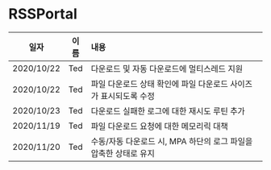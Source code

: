 # RSSPortal 


|일자|이름|내용|
|:---:|:---:|:---|
|2020/10/22|Ted|다운로드 및 자동 다운로드에 멀티스레드 지원|
|2020/10/22|Ted|파일 다운로드 상태 확인에 파일 다운로드 사이즈가 표시되도록 수정|
|2020/10/23|Ted|다운로드 실패한 로그에 대한 재시도 루틴 추가|
|2020/11/19|Ted|파일 다운로드 요청에 대한 메모리릭 대책|
|2020/11/20|Ted|수동/자동 다운로드 시, MPA 하단의 로그 파일을 압축한 상태로 유지|



